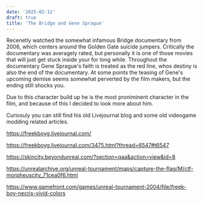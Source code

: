 ```yaml
---
date: '2025-02-12'
draft: true
title: 'The Bridge and Gene Sprague'
---
```


Recenetly watched the somewhat infamous Bridge documentary from 2006, which centers around the Golden Gate suicide jumpers. Critically the documentary was averagely rated, but personally it is one of those movies that will just get stuck inside your for long while.
Throughout the documentary Gene Sprague's faith is treated as the red line, whos destiny is also the end of the documentary. At some points the teasing of Gene's upcoming demise seems somewhat perverted by the film makers, but the ending still shocks you.

Due to this character build up he is the most proniminent character in the film, and because of this I decided to look more about him.

Curiosuly you can still find his old Livejournal blog and some old videogame modding related articles.

https://freekboyg.livejournal.com/

https://freekboyg.livejournal.com/3475.html?thread=6547#t6547

https://skincity.beyondunreal.com/?section=qaa&action=view&id=8

https://unrealarchive.org/unreal-tournament/maps/capture-the-flag/M/ctf-morpheuscity_71cea0f6.html

https://www.gamefront.com/games/unreal-tournament-2004/file/freek-boy-necris-vivid-colors
